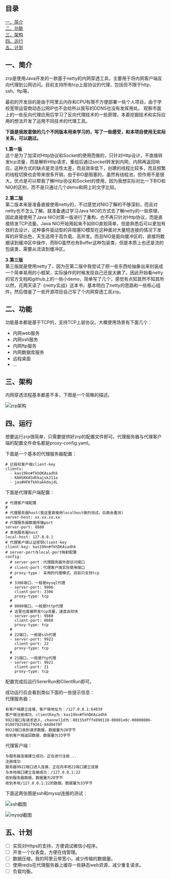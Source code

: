 <h2>目录</h2>
<a href="#introduction">一、简介</a><br/>
<a href="#function">二、功能</a><br/>
<a href="#architecture">三、架构</a><br/>
<a href="#run">四、运行</a><br/>
<a href="#plan">五、计划</a><br/>


<h2 id="introduction">一、简介</h2>

zrp是使用Java开发的一款基于netty的内网穿透工具，主要用于将内网客户端反向代理到公网访问。目前支持所有tcp上层协议的代理，包括但不限于http、ssh、ftp等。

最初的开发目的是由于阿里云内存和CPU有限不方便部署一些个人项目，由于学校宽带运营商动态公网IP也不会给所以我写的DDNS也没有发挥用处。
观察市面上的一些反向代理应用后学习了反向代理技术的一些原理，本着挖掘技术和实际应用的想法开发了运用不同技术的代理工具。

<b>下面是我故意做的几个不同版本用来学习的，写了一些感受，和本项目使用无实际关系，可以跳过。</b>

**1.第一版**  
这个是为了加深对Http协议和Socket的使用而做的，只针对Http设计，不直接转发tcp流量，而是解析Http请求，重组后通过socket转发到内网，内网再返回响应。这种方式的缺点是灵活性太差，而且效率低下，创建的线程比较多，而且频繁的线程切换也会带来很多开销，由于BIO是阻塞的，虽然有线程池，但作用不是很大。优点是可以帮我了解Http协议和Socket的使用，因为我想实际对比一下BIO和NIO的区别，而不是只通过几个demo和网上的文字比较。

**2.第二版**  
第二版本来是准备直接使用netty的，不过感觉对NIO了解的不够深刻，而且对netty也不怎么了解。就准备通过学习Java NIO的方式去了解netty的一些原理，因此直接使用了Java NIO对第一版进行了重构，也不再只针对Http协议，而是直接转发TCP流量。Java NIO开始用起来不如BIO直观简单，但是熟悉后可以更加有效的去设计，这种事件驱动型的非阻塞IO模型在这种面对大量短连接的情况下发挥的非常出色，天生适用于高负载、高并发。而且NIO是面向缓冲区的，直接将数据读到缓冲区中操作，而BIO虽然也有Buffer这种包装类，但是本质上也还是流的包装类，需要从流读到缓冲区。

**3.第三版**  
第三版就是使用netty了，因为在第二版中我尝试了把一些东西给抽象出来封装成一个简单易用的小框架，实际操作的时候发现自己还是太嫩了。因此开始看netty的官方文档和github上的一些小demo，简单写了几个，感觉有点知其然不知其所以然，花两天读了《netty实战》这本书，基本明白了netty的思路和一些核心组件。然后借鉴了一些开源项目自己写了个内网穿透工具zrp。

<h2 id="function">二、功能</h2>
功能基本都是基于TCP的，支持TCP上层协议。大概使用场景有下面几个：
<br/>

- 内网web服务
- 内网ssh服务
- 内网ftp服务
- 内网数据库服务
- 远程桌面
- ...

<h2 id="architecture">三、架构</h2>
内网穿透流程基本都差不多，下图是一个简略的描述。

![zrp架构](https://github.com/zhangjun1998/zrp/raw/master/images/architecture.png)

<h2 id="run">四、运行</h2>
想要运行zrp很简单，只需要提供好zrp的配置文件即可。代理服务器与代理客户端的配置文件命名都是proxy-config.yaml。

下面是一个基本的代理服务器配置：
```
# 已授权客户端client-key
clients:
  - kas19kn#fkhDKAsadhk
  - KAHSKKASdhkajsk211a
  - jas#HFKfkkhakkdajdL
```
下面是代理客户端配置：
```
# 代理客户端配置
# 
# 代理服务器host(我这里直接用localhost做的测试，后面会重测)
server-host: xx.xx.xx.xx
# 代理服务器数据传输port
server-port: 8888
# 本地服务器host
local-host: 127.0.0.1
# 代理客户端认证密钥client-key
client-key: kas19kn#fkhDKAsadhk
# server-port与local-port映射配置
config:
  # server-port：代理服务器外部访问端口
  # client-port：代理客户端实际使用端口
  # proxy-type： 采用的代理模式，目前只支持tcp
  #
  # 3306端口，一般是mysql代理
  - server-port: 9906
    client-port: 3306
    proxy-type: tcp
  #
  # 8080端口，一般是http代理
  # 这里也直接转发tcp流量，速度会较快
  - server-port: 9980
    client-port: 8080
    proxy-type: tcp
  #
  # 22端口，一般是ssh代理
  - server-port: 9922
    client-port: 22
    proxy-type: tcp
  #
  # 21端口，一般是ftp代理
  - server-port: 9921
    client-port: 21
    proxy-type: tcp
```
配置完成后运行SererRun和ClientRun即可。

成功运行后会看到类似下面的一些提示信息：  
代理服务器：
```
有客户端建立连接，客户端地址为：/127.0.0.1:64839
客户端注册成功，clientKey为：kas19kn#fkhDKAsadhk
9922端口有请求进入，channelId为：00155dfffe890110-00001e0c-00000006-01807925852f9261-84d0470f
9922端口收到请求数据，数据量为28字节
收到客户端返回数据，数据量为33字节
```
代理客户端：
```
与服务器连接建立成功，正在进行注册...
注册成功
服务器9922端口进入连接，正在向本地22端口建立连接
与本地端口建立连接成功：/127.0.0.1:22
收到服务器数据，数据量为28字节
收到本地/127.0.0.1:22的数据，数据量为33字节
```
下面这两张图是ssh和mysql连接的测试：

![ssh截图](https://github.com/zhangjun1998/zrp/raw/master/images/architecture.png)

![mysql截图](https://github.com/zhangjun1998/zrp/raw/master/images/architecture.png)

<h2 id="plan">五、计划</h2>

- [ ] 实现对Https的支持，方便调试微信小程序。
- [ ] 开发一个仪表盘，方便在线管理。
- [ ] 数据压缩，我的阿里云带宽小，减少传输的数据量。
- [ ] 使用redis在代理服务器上缓存一些静态web资源，减少重复请求。
- [ ] 负载均衡。
